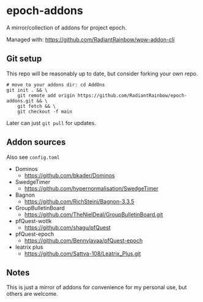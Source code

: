 # epoch-addons

A mirror/collection of addons for project epoch.

Managed with: https://github.com/RadiantRainbow/wow-addon-cli

## Git setup

This repo will be reasonably up to date, but consider forking your own repo.

```
# move to your addons dir: cd AddOns
git init . && \
    git remote add origin https://github.com/RadiantRainbow/epoch-addons.git && \
    git fetch && \
    git checkout -f main
```

Later can just `git pull` for updates.

## Addon sources

Also see `config.toml`

- Dominos
    - https://github.com/bkader/Dominos
- SwedgeTimer
    - https://github.com/hypernormalisation/SwedgeTimer
- Bagnon
    - https://github.com/RichSteini/Bagnon-3.3.5
- GroupBulletinBoard
    - https://github.com/TheNielDeal/GroupBulletinBoard.git
- pfQuest-wotlk
    - https://github.com/shagu/pfQuest
- pfQuest-epoch
    - https://github.com/Bennylavaa/pfQuest-epoch
- leatrix plus
    - https://github.com/Sattva-108/Leatrix_Plus.git

## Notes

This is just a mirror of addons for convenience for my personal use, but others are welcome.
